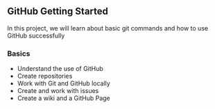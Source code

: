 ## GitHub Getting Started
In this project, we will learn about basic git commands and how to use GitHub successfully

### Basics
- Understand the use of GitHub
- Create repositories
- Work with Git and GitHub locally
- Create and work with issues
- Create a wiki and a GitHub Page
